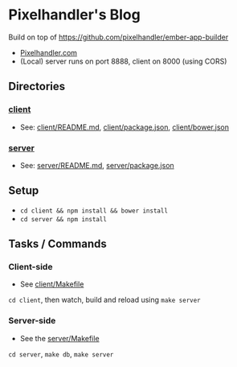 # Pixelhandler's Blog

Build on top of https://github.com/pixelhandler/ember-app-builder

* [Pixelhandler.com](http://pixelhandler.com)
* (Local) server runs on port 8888, client on 8000 (using CORS)

## Directories

### [client](client)

* See: [client/README.md](client/README.md), [client/package.json](client/package.json),  [client/bower.json](client/bower.json)

### [server](server)

* See: [server/README.md](server/README.md), [server/package.json](server/package.json)

## Setup

* `cd client && npm install && bower install`
* `cd server && npm install`

## Tasks / Commands

### Client-side

* See [client/Makefile](client/Makefile)

`cd client`, then watch, build and reload using `make server`

### Server-side

* See the [server/Makefile](server/Makefile)

`cd server`, `make db`, `make server`

